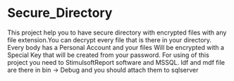 # Secure_Directory
This project help you to have secure directory with encrypted files with any file extension.You can decrypt every file that is there in your directory.
Every body has a Personal Account and your files Will be encrypted with a Special Key that will be created from your password.
For using of this project you need to StimulsoftReport software and MSSQL. ldf and mdf file are there in bin -> Debug and you should attach them to sqlserver
